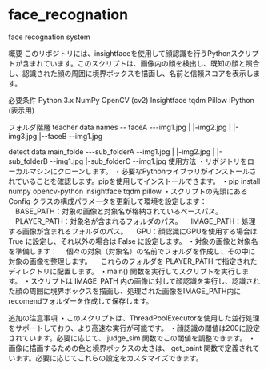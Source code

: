 # face_recognation
face recognation system

概要
このリポジトリには、insightfaceを使用して顔認識を行うPythonスクリプトが含まれています。このスクリプトは、画像内の顔を検出し、既知の顔と照合し、認識された顔の周囲に境界ボックスを描画し、名前と信頼スコアを表示します。

必要条件
Python 3.x
NumPy
OpenCV (cv2)
Insightface
tqdm
Pillow
IPython (表示用)

フォルダ階層
teacher data
names -- faceA ---img1.jpg
       |        |-img2.jpg
       |        |-img3.jpg
       |--faceB --img1.jpg

detect data
main_folde ---sub_folderA --img1.jpg
            |             |-img2.jpg
            |
            |-sub_folderB --img1.jpg
            |-sub_folderC --img1.jpg
使用方法
・リポジトリをローカルマシンにクローンします。
・必要なPythonライブラリがインストールされていることを確認します。pipを使用してインストールできます。
・pip install numpy opencv-python insightface tqdm pillow
・スクリプトの先頭にある Config クラスの構成パラメータを更新して環境を設定します：
　BASE_PATH：対象の画像と対象名が格納されているベースパス。
　PLAYER_PATH：対象名が含まれるフォルダのパス。
　IMAGE_PATH：処理する画像が含まれるフォルダのパス。
　GPU：顔認識にGPUを使用する場合は True に設定し、それ以外の場合は False に設定します。
・対象の画像と対象名を準備します：
　個々の対象（対象名）の名前でフォルダを作成し、その中に対象の画像を整理します。
　これらのフォルダを PLAYER_PATH で指定されたディレクトリに配置します。
・main() 関数を実行してスクリプトを実行します。
・スクリプトは IMAGE_PATH 内の画像に対して顔認識を実行し、認識された顔の周囲に境界ボックスを描画し、処理された画像をIMAGE_PATH内にrecomendフォルダーを作成して保存します。

追加の注意事項
・このスクリプトは、ThreadPoolExecutorを使用した並行処理をサポートしており、より高速な実行が可能です。
・顔認識の閾値は200に設定されています。必要に応じて、 judge_sim 関数でこの閾値を調整できます。
・画像に描画するための色と境界ボックスの太さは、 get_paint 関数で定義されています。必要に応じてこれらの設定をカスタマイズできます。
